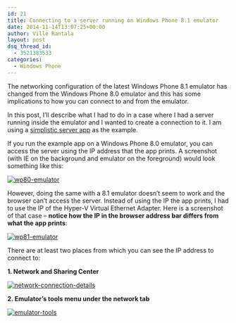 ```yaml
---
id: 21
title: Connecting to a server running on Windows Phone 8.1 emulator
date: 2014-11-14T13:07:25+00:00
author: Ville Rantala
layout: post
dsq_thread_id:
  - 3521383533
categories:
  - Windows Phone
---
```

The networking configuration of the latest Windows Phone 8.1 emulator has changed from the Windows Phone 8.0 emulator and this has some implications to how you can connect to and from the emulator.

In this post, I&#8217;ll describe what I had to do in a case where I had a server running inside the emulator and I wanted to create a connection to it. I am using a [simplistic server app](http://developer.nokia.com/community/wiki/A_simplistic_HTTP_Server_on_Windows_Phone) as the example.

If you run the example app on a Windows Phone 8.0 emulator, you can access the server using the IP address that the app prints. A screenshot (with IE on the background and emulator on the foreground) would look something like this:

[<img class="alignnone size-full wp-image-24" alt="wp80-emulator" src="{{site.baseurl}}/images/uploads/2014/11/wp80-emulator.png" />]({{site.baseurl}}/images/uploads/2014/11/wp80-emulator.png)

However, doing the same with a 8.1 emulator doesn&#8217;t seem to work and the browser can&#8217;t access the server. Instead of using the IP the app prints, I had to use the IP of the Hyper-V Virtual Ethernet Adapter. Here is a screenshot of that case &#8211; **notice how the IP in the browser address bar differs from what the app prints**:

[<img class="alignnone size-full wp-image-25" alt="wp81-emulator" src="{{site.baseurl}}/images/uploads/2014/11/wp81-emulator.png" />]({{site.baseurl}}/images/uploads/2014/11/wp81-emulator.png)

There are at least two places from which you can see the IP address to connect to:

**1. Network and Sharing Center**

[<img class="alignnone size-full wp-image-26" alt="network-connection-details" src="{{site.baseurl}}/images/uploads/2014/11/network-connection-details.png" />]({{site.baseurl}}/images/uploads/2014/11/network-connection-details.png)

**2. Emulator&#8217;s tools menu under the network tab**

[<img class="alignnone size-full wp-image-27" alt="emulator-tools" src="{{site.baseurl}}/images/uploads/2014/11/emulator-tools.png" />]({{site.baseurl}}/images/uploads/2014/11/emulator-tools.png)